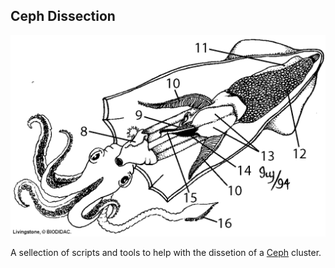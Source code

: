 ## Ceph Dissection

![Dissecting Squid](squid.png)

A sellection of scripts and tools to help with the dissetion of a [Ceph](ceph.io) cluster.


